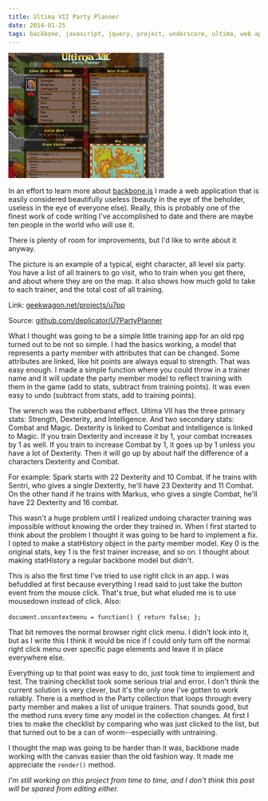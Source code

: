```yaml
---
title: Ultima VII Party Planner
date: 2014-01-25
tags: backbone, javascript, jquery, project, underscore, ultima, web app
---
```


![The Exult form loved it.][pic-1]

In an effort to learn more about [backbone.js][link-1] I made a web application that is easily
considered beautifully useless (beauty in the eye of the beholder, useless in the eye of everyone
else). Really, this is probably one of the finest work of code writing I've accomplished to date and
there are maybe ten people in the world who will use it.

There is plenty of room for improvements, but I'd like to write about it anyway.

The picture is an example of a typical, eight character, all level six party. You have a list of all
trainers to go visit, who to train when you get there, and about where they are on the map. It also
shows how much gold to take to each trainer, and the total cost of all training.

Link: [geekwagon.net/projects/u7pp][link-2]

Source: [github.com/deplicator/U7PartyPlanner][link-3]

<!-- more -->

What I thought was going to be a simple little training app for an old rpg turned out to be not so
simple. I had the basics working, a model that represents a party member with attributes that can be
changed. Some attributes are linked, like hit points are always equal to strength. That was easy
enough. I made a simple function where you could throw in a trainer name and it will update the
party member model to reflect training with them in the game (add to stats, subtract from training
points). It was even easy to undo (subtract from stats, add to training points).

The wrench was the rubberband effect. Ultima VII has the three primary stats: Strength, Dexterity,
and Intelligence. And two secondary stats: Combat and Magic. Dexterity is linked to Combat and
Intelligence is linked to Magic. If you train Dexterity and increase it by 1, your combat increases
by 1 as well. If you train to increase Combat by 1, it goes up by 1 unless you have a lot of
Dexterity. Then it will go up by about half the difference of a characters Dexterity and Combat.

For example: Spark starts with 22 Dexterity and 10 Combat. If he trains with Sentri, who gives a
single Dexterity, he'll have 23 Dexterity and 11 Combat. On the other hand if he trains with Markus,
who gives a single Combat, he'll have 22 Dexterity and 16 combat.

This wasn't a huge problem until I realized undoing character training was impossible without
knowing the order they trained in. When I first started to think about the problem I thought it was
going to be hard to implement a fix. I opted to make a statHistory object in the party member model.
Key 0 is the original stats, key 1 is the first trainer increase, and so on. I thought about making
statHistory a regular backbone model but didn't.

This is also the first time I've tried to use right click in an app. I was befuddled at first
because everything I read said to just take the button event from the mouse click. That's true, but
what eluded me is to use mousedown instead of click. Also:

`document.oncontextmenu = function() { return false; };`

That bit removes the normal browser right click menu. I didn't look into it, but as I write this I
think it would be nice if I could only turn off the normal right click menu over specific page
elements and leave it in place everywhere else.

Everything up to that point was easy to do, just took time to implement and test. The training
checklist took some serious trial and error. I don't think the current solution is very clever, but
it's the only one I've gotten to work reliably. There is a method in the Party collection that loops
through every party member and makes a list of unique trainers. That sounds good, but the method
runs every time any model in the collection changes. At first I tries to make the checklist by
comparing who was just clicked to the list, but that turned out to be a can of worm--especially with
untraining.

I thought the map was going to be harder than it was, backbone made working with the canvas easier
than the old fashion way. It made me appreciate the `render()` method.

_I'm still working on this project from time to time, and I don't think this post will be spared
from editing either._

[pic-1]: ../images/u7pp.jpg "Menion makes out like a bandit."
[link-1]: http://backbonejs.org/
[link-2]: http://geekwagon.net/projects/u7pp/
[link-3]: https://github.com/deplicator/U7PartyPlanner
